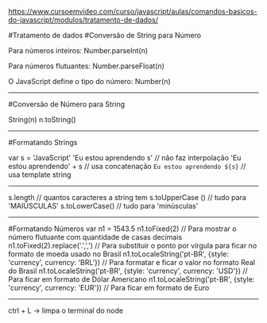 https://www.cursoemvideo.com/curso/javascript/aulas/comandos-basicos-do-javascript/modulos/tratamento-de-dados/

#Tratamento de dados
#Conversão de String para Número

Para números inteiros:
Number.parseInt(n) 

Para números flutuantes:
Number.parseFloat(n)

O JavaScript define o tipo do número:
Number(n)

---
#Conversão de Número para String 

String(n)
n.toString()


---
#Formatando Strings

var s = 'JavaScript'
'Eu estou aprendendo s'         // não faz interpolação
'Eu estou aprendendo' + s       // usa concatenação
`Eu estou aprendendo ${s}`      // usa template string

---
s.length                        // quantos caracteres a string tem
s.toUpperCase ()                // tudo para 'MAIÚSCULAS'
s.toLowerCase()                 // tudo para 'minúsculas'

---
#Formatando Números
var n1 = 1543.5
n1.toFixed(2)                   // Para mostrar o número flutuante com quantidade de casas decimais
n1.toFixed(2).replace('.',',')  // Para substituir o ponto por vírgula para ficar no formato de moeda usado no Brasil
n1.toLocaleString('pt-BR', {style: 'currency', currency: 'BRL'})    // Para formatar e ficar o valor no formato Real do Brasil
n1.toLocaleString('pt-BR', {style: 'currency', currency: 'USD'})    // Para ficar em formato de Dólar Americano
n1.toLocaleString('pt-BR', {style: 'currency', currency: 'EUR'})    // Para ficar em formato de Euro


---
ctrl + L -> limpa o terminal do node